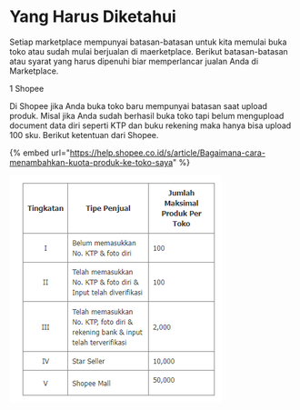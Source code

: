 # Yang Harus Diketahui

Setiap marketplace mempunyai batasan-batasan untuk kita memulai buka toko atau sudah mulai berjualan di maerketplace. Berikut batasan-batasan atau syarat yang harus dipenuhi biar memperlancar jualan Anda di Marketplace.

1 Shopee

Di Shopee jika Anda buka toko baru mempunyai batasan saat upload produk. Misal jika Anda sudah berhasil buka toko tapi belum mengupload document data diri seperti KTP dan buku rekening maka hanya bisa upload 100 sku. Berikut ketentuan dari Shopee.

{% embed url="https://help.shopee.co.id/s/article/Bagaimana-cara-menambahkan-kuota-produk-ke-toko-saya" %}

![](<../../.gitbook/assets/image (446) (1).png>)
